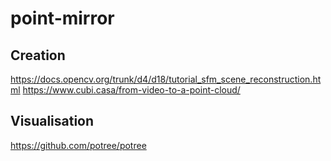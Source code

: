 # point-mirror

## Creation

https://docs.opencv.org/trunk/d4/d18/tutorial_sfm_scene_reconstruction.html
https://www.cubi.casa/from-video-to-a-point-cloud/


## Visualisation

https://github.com/potree/potree
